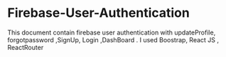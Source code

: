 # Firebase-User-Authentication
This document contain firebase user authentication with updateProfile, forgotpassword ,SignUp, Login ,DashBoard . I used Boostrap, React JS , ReactRouter
